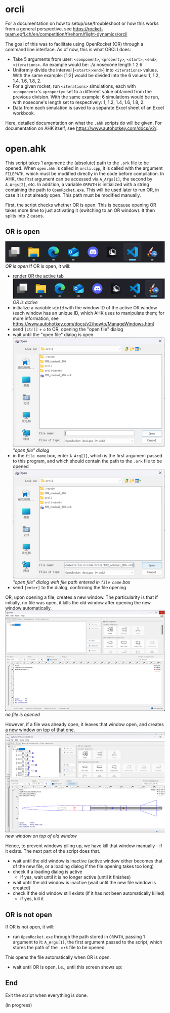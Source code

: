 # orcli
For a documentation on how to setup/use/troubleshoot or how this works from a general perspective, see https://rocket-team.epfl.ch/en/competition/firehorn/flight-dynamics/orcli

The goal of this was to facilitate using OpenRocket (OR) through a command line interface.
As of now, this is what ORCLI does:
- Take 5 arguments from user: `<component>`, `<property>`, `<start>`, `<end>`, `<iterations>`.
An example would be: ./a nosecone length 1 2 6
- Uniformly divide the interval [`<start>`;`<end>`] into `<iterations>` values.
With the same example: [1;2] would be divided into the 6 values: 1, 1.2, 1.4, 1.6, 1.8, 2.
- For a given rocket, run `<iterations>` simulations, each with `<component>`'s `<property>` set to a different value obtained from the previous division.
With the same example: 6 simulations would be run, with nosecone's length set to respectively: 1, 1.2, 1.4, 1.6, 1.8, 2.
- Data from each simulation is saved to a separate Excel sheet of an Excel workbook.

Here, detailed documentation on what the `.ahk` scripts do will be given.
For documentation on AHK itself, see https://www.autohotkey.com/docs/v2/.

# open.ahk
This script takes 1 argument: the (absolute) path to the `.ork` file to be opened. When `open.ahk` is called in `orcli.cpp`, it is called with the argument `FILEPATH`, which must be modified directly in the code before compilation.
In AHK, the first argument can be accessed via `A_Args[1]`, the second by `A_Args[2]`, etc.
In addition, a variable `ORPATH` is initialized with a string containing the path to `OpenRocket.exe`. This will be used later to run OR, in case it is not already open. This path must be modified manually.

First, the script checks whether OR is open. This is because opening OR takes more time to just activating it (switching to an OR window). It then splits into 2 cases.
## OR is open
![or-open.png](./images/or-open.png)
*OR is open*
If OR is open, it will:
- render OR the active tab
![or-active.png](./images/or-active.png)
*OR is active*
- initialize a variable `winid` with the window ID of the active OR window (each window has an unique ID, which AHK uses to manipulate them; for more information, see https://www.autohotkey.com/docs/v2/howto/ManageWindows.htm)
- send `[ctrl]` + `o` to OR, opening the "open file" dialog
- wait until the "open file" dialog is open
![or-openfile.png](./images/or-openfile.png)
*"open file" dialog*
- in the `file name` box, enter `A_Arg[1]`, which is the first argument passed to this program, and which should contain the path to the `.ork` file to be opened
![or-openfile-path.png](./images/or-openfile-path.png)
*"open file" dialog with file path entered in `file name` box*
- send `[enter]` to the dialog, confirming the file opening

OR, upon opening a file, creates a new window. The particularity is that if initially, no file was open, it kills the old window after opening the new window automatically.
![or-unloaded.png](./images/or-unloaded.png)
*no file is opened*

However, if a file was already open, it leaves that window open, and creates a new window on top of that one.
![or-loaded.png](./images/or-loaded.png)
*new window on top of old window*

Hence, to prevent windows piling up, we have kill that window manually - if it exists. The next part of the script does that.

- wait until the old window is inactive (active window either becomes that of the new file, or a loading dialog if the file opening takes too long)
- check if a loading dialog is active
  - if yes, wait until it is no longer active (until it finishes)
- wait until the old window is inactive (wait until the new file window is created)
- check if the old window still exists (if it has not been automatically killed)
  - if yes, kill it

## OR is not open

If OR is not open, it will:
- run `OpenRocket.exe` through the path stored in `ORPATH`, passing 1 argument to it: `A_Args[1]`, the first argument passed to the script, which stores the path of the `.ork` file to be opened

This opens the file automatically when OR is open.

- wait until OR is open, i.e., until this screen shows up:


## End
Exit the script when everything is done.

(in progress)
